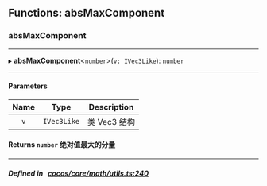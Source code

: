 ## Functions: absMaxComponent

### absMaxComponent


___
▸ **absMaxComponent**<`number`\>(`v: IVec3Like`): `number`
___


#### Parameters

| Name | Type | Description |
| :------: | :------: | :------: |
| `v` | `IVec3Like` | 类 Vec3 结构  |

#### Returns `number` 绝对值最大的分量

___


##### Defined in &nbsp;   [cocos/core/math/utils.ts:240](https://github.com/cocos-creator/engine/blob/c7bf6b8a9/cocos/core/math/utils.ts#L240)&nbsp;
